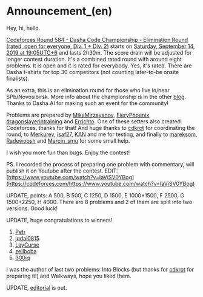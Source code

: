 # Announcement_(en)

Hey, hi, hello.

[Codeforces Round 584 - Dasha Code Championship - Elimination Round (rated, open for everyone, Div. 1 + Div. 2)](https://codeforces.com/contest/1209) starts on [Saturday, September 14, 2019 at 19:05UTC+6](https://codeforces.com/https://www.timeanddate.com/worldclock/fixedtime.html?day=14&month=9&year=2019&hour=16&min=5&sec=0&p1=166) and lasts 2h30m. The score drain will be adjusted for longer contest duration. It's a combined rated round with around eight problems. It is open and it is rated for everybody. Yes, it's rated. There are Dasha t-shirts for top 30 competitors (not counting later-to-be onsite finalists).

As an extra, this is an elimination round for those who live in/near SPb/Novosibirsk. More info about the championship is in the other [blog](https://codeforces.com/blog/entry/69530). Thanks to Dasha.AI for making such an event for the community!

Problems are prepared by [MikeMirzayanov](https://codeforces.com/profile/MikeMirzayanov "Headquarters, MikeMirzayanov"), [FieryPhoenix](https://codeforces.com/profile/FieryPhoenix "Candidate Master FieryPhoenix"), [dragonslayerintraining](https://codeforces.com/profile/dragonslayerintraining "Grandmaster dragonslayerintraining") and [Errichto](https://codeforces.com/profile/Errichto "International Grandmaster Errichto"). One of these setters also created Codeforces, thanks for that! And huge thanks to [cdkrot](https://codeforces.com/profile/cdkrot "International Grandmaster cdkrot") for coordinating the round, to [Merkurev](https://codeforces.com/profile/Merkurev "International Grandmaster Merkurev"), [isaf27](https://codeforces.com/profile/isaf27 "International Grandmaster isaf27"), [KAN](https://codeforces.com/profile/KAN "Grandmaster KAN") and me for testing, and finally to [mareksom](https://codeforces.com/profile/mareksom "Grandmaster mareksom"), [Radewoosh](https://codeforces.com/profile/Radewoosh "Legendary Grandmaster Radewoosh") and [Marcin_smu](https://codeforces.com/profile/Marcin_smu "International Grandmaster Marcin_smu") for some small help.

I wish you more fun than bugs. Enjoy the contest!

PS. I recorded the process of preparing one problem with commentary, will publish it on Youtube after the contest. EDIT: [https://www.youtube.com/watch?v=IaViSV0YBog](https://codeforces.com/https://www.youtube.com/watch?v=IaViSV0YBog)

UPDATE, points: A 500, B 500, C 1250, D 1500, E 1000+1500, F 2500, G 1500+2250, H 4000. There are 8 problems and 2 of them are split into two versions. Good luck!

UPDATE, huge congratulations to winners!

 1. [Petr](https://codeforces.com/profile/Petr "Legendary Grandmaster Petr")
2. [jqdai0815](https://codeforces.com/profile/jqdai0815 "Legendary Grandmaster jqdai0815")
3. [LayCurse](https://codeforces.com/profile/LayCurse "Grandmaster LayCurse")
4. [zeliboba](https://codeforces.com/profile/zeliboba "Grandmaster zeliboba")
5. [300iq](https://codeforces.com/profile/300iq "International Grandmaster 300iq")

I was the author of last two problems: Into Blocks (but thanks for [cdkrot](https://codeforces.com/profile/cdkrot "International Grandmaster cdkrot") for preparing it!) and Walkways, hope you liked them.

UPDATE, [editorial](Tutorial_(en).md) is out.

